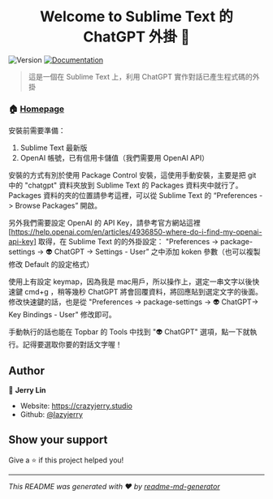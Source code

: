 <h1 align="center">Welcome to Sublime Text 的 ChatGPT 外掛 👋</h1>
<p>
  <img alt="Version" src="https://img.shields.io/badge/version-1.0,0-blue.svg?cacheSeconds=2592000" />
  <a href="https://hipster.crazyjerry.studio/post/chatgpt-的-sublime-text4-外掛/" target="_blank">
    <img alt="Documentation" src="https://img.shields.io/badge/documentation-yes-brightgreen.svg" />
  </a>
</p>

> 這是一個在 Sublime Text 上，利用 ChatGPT 實作對話已產生程式碼的外掛 

### 🏠 [Homepage](https://hipster.crazyjerry.studio/post/chatgpt-的-sublime-text4-外掛/)

安裝前需要準備：

1. Sublime Text 最新版
2. OpenAI 帳號，已有信用卡儲值（我們需要用 OpenAI API）

安裝的方式有別於使用 Package Control 安裝，這使用手動安裝，主要是把 git 中的 "chatgpt" 資料夾放到 Sublime Text 的 Packages 資料夾中就行了。 Packages 資料的夾的位置請參考這裡，可以從 Sublime Text 的 “Preferences -> Browse Packages” 開啟。

另外我們需要設定 OpenAI 的 API Key，請參考官方網站這裡[https://help.openai.com/en/articles/4936850-where-do-i-find-my-openai-api-key] 取得，在 Sublime Text 的的外掛設定： "Preferences -> package-settings -> 👽 ChatGPT -> Settings - User” 之中添加 koken 參數（也可以複製修改 Default 的設定格式）

使用上有設定 keymap，因為我是 mac用戶，所以操作上，選定一串文字以後快速鍵 cmd+g ，稍等幾秒 ChatGPT 將會回覆資料，將回應貼到選定文字的後面。
修改快速鍵的話，也是從 "Preferences -> package-settings -> 👽 ChatGPT-> Key Bindings - User" 修改即可。

手動執行的話也能在 Topbar 的 Tools 中找到 "👽 ChatGPT" 選項，點一下就執行。記得要選取你要的對話文字喔！

## Author

👤 **Jerry Lin**

* Website: https://crazyjerry.studio
* Github: [@lazyjerry](https://github.com/lazyjerry)

## Show your support

Give a ⭐️ if this project helped you!

***
_This README was generated with ❤️ by [readme-md-generator](https://github.com/kefranabg/readme-md-generator)_